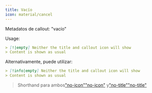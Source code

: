 ```yaml
---
title: Vacío
icon: material/cancel
---
```


Metadatos de callout: "vacío"

Usage:

```md
> [!|empty] Neither the title and callout icon will show
> Content is shown as usual
```
Alternativamente, puede utilizar:
```md
> [!info|empty] Neither the title and callout icon will show
> Content is shown as usual
```
> Shorthand para ambos["no-icon"](../icon-styling/page-1.md)["no-icon"](../icon-styling/page-1.md)
> y["no-title"](../title-styling/page-1.md)["no-title"](../title-styling/page-1.md)

